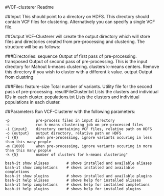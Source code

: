 #VCF-clusterer Readme



##Input
This should point to a directory on HDFS. This directory should contain VCF files for clustering. Alternatively you can specify a single VCF file.

##Output
VCF-Clusterer will create the output directory which will store files and directories created from pre-processing and clustering. The structure will be as follows:

###Directories:
sequence      Output of first pass of pre-processing.
transposed    Output of second pass of pre-processing. This is the input directory for Mahout k-means clustering.
clusters      k-means centers. Remove this directory if you wish to cluster with a different k value.
output        Output from clustring

###Files:
feature-size           Total number of variants. Utility file for the second pass of pre-processing.
resultFileCluster.txt  Lists the clusters and individual IDs in each cluster.
populations.txt        Lists the clusters and individual populations in each cluster.

##Parameters
Run VCF-Clusterer with the following parameters:
```
-p            pre-process files in input directory
-c            run k-means clustering job on pre-processed files
-i {input}    directory containing VCF files, relative path on HDFS
-o {output}   output directory, relative path on HDFS
-l {0}        when pre-processing, ignore variants occuring in less than this many people
-m {1000}     when pre-processing, ignore variants occuring in more than this many people
-k {5}        number of clusters for k-means clustering" 
```


```
bash-it show aliases        # shows installed and available aliases
bash-it show completions    # shows installed and available completions
bash-it show plugins        # shows installed and available plugins
bash-it help aliases        # shows help for installed aliases
bash-it help completions    # shows help for installed completions
bash-it help plugins        # shows help for installed plugins
```
